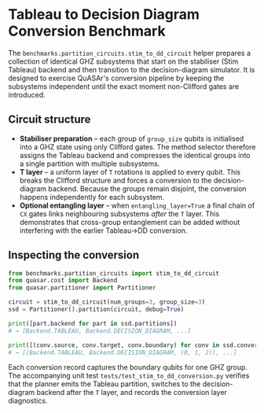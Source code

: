 # Tableau to Decision Diagram Conversion Benchmark

The `benchmarks.partition_circuits.stim_to_dd_circuit` helper prepares a
collection of identical GHZ subsystems that start on the stabiliser (Stim
Tableau) backend and then transition to the decision-diagram simulator.
It is designed to exercise QuASAr's conversion pipeline by keeping the
subsystems independent until the exact moment non-Clifford gates are
introduced.

## Circuit structure

* **Stabiliser preparation** – each group of `group_size` qubits is
  initialised into a GHZ state using only Clifford gates. The method
  selector therefore assigns the Tableau backend and compresses the
  identical groups into a single partition with multiple subsystems.
* **T layer** – a uniform layer of `T` rotations is applied to every
  qubit. This breaks the Clifford structure and forces a conversion to
  the decision-diagram backend. Because the groups remain disjoint, the
  conversion happens independently for each subsystem.
* **Optional entangling layer** – when `entangling_layer=True` a final
  chain of `CX` gates links neighbouring subsystems *after* the `T`
  layer. This demonstrates that cross-group entanglement can be added
  without interfering with the earlier Tableau→DD conversion.

## Inspecting the conversion

```python
from benchmarks.partition_circuits import stim_to_dd_circuit
from quasar.cost import Backend
from quasar.partitioner import Partitioner

circuit = stim_to_dd_circuit(num_groups=3, group_size=3)
ssd = Partitioner().partition(circuit, debug=True)

print([part.backend for part in ssd.partitions])
# → [Backend.TABLEAU, Backend.DECISION_DIAGRAM, ...]

print([(conv.source, conv.target, conv.boundary) for conv in ssd.conversions])
# → [(Backend.TABLEAU, Backend.DECISION_DIAGRAM, (0, 1, 2)), ...]
```

Each conversion record captures the boundary qubits for one GHZ group.
The accompanying unit test `tests/test_stim_to_dd_conversion.py`
verifies that the planner emits the Tableau partition, switches to the
decision-diagram backend after the `T` layer, and records the conversion
layer diagnostics.
